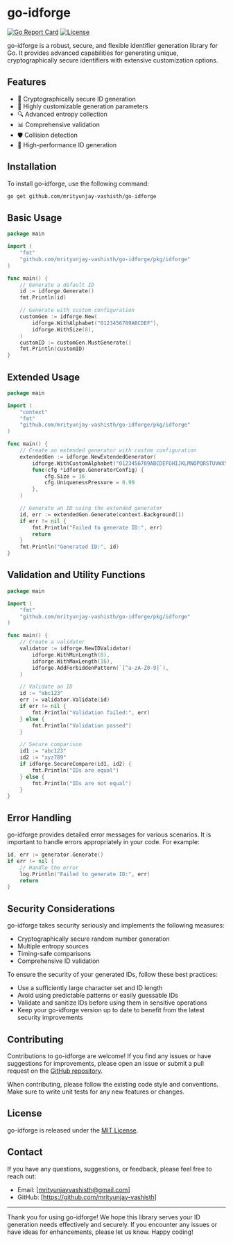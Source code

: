 # go-idforge

[![Go Report Card](https://goreportcard.com/badge/github.com/mrityunjay-vashisth/go-idforge)](https://goreportcard.com/report/github.com/mrityunjay-vashisth/go-idforge)
[![License](https://img.shields.io/badge/license-MIT-blue.svg)](https://opensource.org/licenses/MIT)

go-idforge is a robust, secure, and flexible identifier generation library for Go. It provides advanced capabilities for generating unique, cryptographically secure identifiers with extensive customization options.

## Features

- 🔐 Cryptographically secure ID generation
- 🧩 Highly customizable generation parameters
- 🔍 Advanced entropy collection
- 📊 Comprehensive validation
- 🛡️ Collision detection
- 🚀 High-performance ID generation

## Installation

To install go-idforge, use the following command:

```bash
go get github.com/mrityunjay-vashisth/go-idforge
```

## Basic Usage

```go
package main

import (
    "fmt"
    "github.com/mrityunjay-vashisth/go-idforge/pkg/idforge"
)

func main() {
    // Generate a default ID
    id := idforge.Generate()
    fmt.Println(id)

    // Generate with custom configuration
    customGen := idforge.New(
        idforge.WithAlphabet("0123456789ABCDEF"),
        idforge.WithSize(8),
    )
    customID := customGen.MustGenerate()
    fmt.Println(customID)
}
```

## Extended Usage

```go
package main

import (
    "context"
    "fmt"
    "github.com/mrityunjay-vashisth/go-idforge/pkg/idforge"
)

func main() {
    // Create an extended generator with custom configuration
    extendedGen := idforge.NewExtendedGenerator(
        idforge.WithCustomAlphabet("0123456789ABCDEFGHIJKLMNOPQRSTUVWXYZabcdefghijklmnopqrstuvwxyz"),
        func(cfg *idforge.GeneratorConfig) {
            cfg.Size = 16
            cfg.UniquenessPressure = 0.99
        },
    )

    // Generate an ID using the extended generator
    id, err := extendedGen.Generate(context.Background())
    if err != nil {
        fmt.Println("Failed to generate ID:", err)
        return
    }
    fmt.Println("Generated ID:", id)
}
```

## Validation and Utility Functions

```go
package main

import (
    "fmt"
    "github.com/mrityunjay-vashisth/go-idforge/pkg/idforge"
)

func main() {
    // Create a validator
    validator := idforge.NewIDValidator(
        idforge.WithMinLength(8),
        idforge.WithMaxLength(16),
        idforge.AddForbiddenPattern(`[^a-zA-Z0-9]`),
    )

    // Validate an ID
    id := "abc123"
    err := validator.Validate(id)
    if err != nil {
        fmt.Println("Validation failed:", err)
    } else {
        fmt.Println("Validation passed")
    }

    // Secure comparison
    id1 := "abc123"
    id2 := "xyz789"
    if idforge.SecureCompare(id1, id2) {
        fmt.Println("IDs are equal")
    } else {
        fmt.Println("IDs are not equal")
    }
}
```

## Error Handling

go-idforge provides detailed error messages for various scenarios. It is important to handle errors appropriately in your code. For example:

```go
id, err := generator.Generate()
if err != nil {
    // Handle the error
    log.Println("Failed to generate ID:", err)
    return
}
```

## Security Considerations

go-idforge takes security seriously and implements the following measures:

- Cryptographically secure random number generation
- Multiple entropy sources
- Timing-safe comparisons
- Comprehensive ID validation

To ensure the security of your generated IDs, follow these best practices:

- Use a sufficiently large character set and ID length
- Avoid using predictable patterns or easily guessable IDs
- Validate and sanitize IDs before using them in sensitive operations
- Keep your go-idforge version up to date to benefit from the latest security improvements

## Contributing

Contributions to go-idforge are welcome! If you find any issues or have suggestions for improvements, please open an issue or submit a pull request on the [GitHub repository](https://github.com/mrityunjay-vashisth/go-idforge).

When contributing, please follow the existing code style and conventions. Make sure to write unit tests for any new features or changes.

## License

go-idforge is released under the [MIT License](https://opensource.org/licenses/MIT).

## Contact

If you have any questions, suggestions, or feedback, please feel free to reach out:

- Email: [mrityunjayvashisth@gmail.com]
- GitHub: [https://github.com/mrityunjay-vashisth]

---

Thank you for using go-idforge! We hope this library serves your ID generation needs effectively and securely. If you encounter any issues or have ideas for enhancements, please let us know. Happy coding!